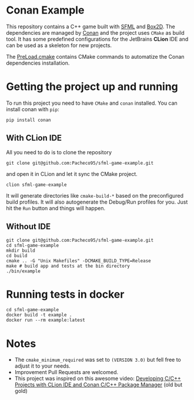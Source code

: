 # Conan Example

This repository contains a C++ game built with [SFML](https://www.sfml-dev.org/) and [Box2D](https://box2d.org/).
The dependencies are managed by [Conan](https://conan.io/) and the project uses `CMake` as build tool.
It has some predefined configurations for the JetBrains **CLion** IDE and can be used as a skeleton for new projects.

The [PreLoad.cmake](PreLoad.cmake) contains CMake commands to automatize the Conan dependencies installation.

# Getting the project up and running

To run this project you need to have `CMake` and `conan` installed. You can install conan with `pip`:

```shell
pip install conan
```

## With CLion IDE

All you need to do is to clone the repository

```shell
git clone git@github.com:Pacheco95/sfml-game-example.git
```

and open it in CLion and let it sync the CMake project.

```shell
clion sfml-game-example
```

It will generate directories like `cmake-build-*` based on the preconfigured build profiles.
It will also autogenerate the Debug/Run profiles for you. Just hit the `Run` button and things will happen.

## Without IDE

```shell
git clone git@github.com:Pacheco95/sfml-game-example.git
cd sfml-game-example
mkdir build
cd build
cmake .. -G "Unix Makefiles" -DCMAKE_BUILD_TYPE=Release
make # build app and tests at the bin directory
./bin/example
```

# Running tests in docker

```shell
cd sfml-game-example
docker build -t example .
docker run --rm example:latest
```

# Notes

- The `cmake_minimum_required` was set to `(VERSION 3.0)` but fell free to adjust it to your needs.
- Improvement Pull Requests are welcomed.
- This project was inspired on this awesome
  video: [Developing C/C++ Projects with CLion IDE and Conan C/C++ Package Manager](https://www.youtube.com/watch?v=qpOul18bXes)
  (old but gold)
